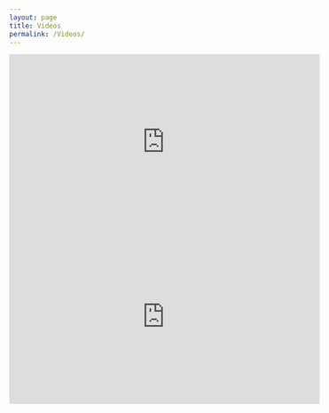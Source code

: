 ```yaml
---
layout: page
title: Videos
permalink: /Videos/
---
```



<iframe width="560" height="315" src="https://www.youtube.com/embed/eTAHQou18QI" title="YouTube video player" frameborder="0" allow="accelerometer; autoplay; clipboard-write; encrypted-media; gyroscope; picture-in-picture" allowfullscreen></iframe>

<iframe width="560" height="315" src="https://www.youtube.com/embed/Fl1YFTVRCrs" title="YouTube video player" frameborder="0" allow="accelerometer; autoplay; clipboard-write; encrypted-media; gyroscope; picture-in-picture" allowfullscreen></iframe>
